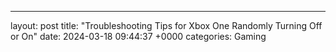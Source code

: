 ---
layout: post
title: "Troubleshooting Tips for Xbox One Randomly Turning Off or On"
date:   2024-03-18 09:44:37 +0000
categories: Gaming
